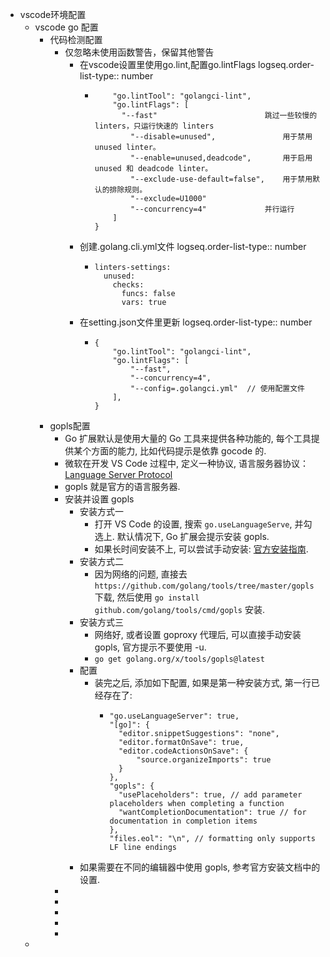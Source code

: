 - vscode环境配置
	- vscode go 配置
		- 代码检测配置
			- 仅忽略未使用函数警告，保留其他警告
				- 在vscode设置里使用go.lint,配置go.lintFlags
				  logseq.order-list-type:: number
					- ```{
					      "go.lintTool": "golangci-lint",
					      "go.lintFlags": [
					      	"--fast"						跳过一些较慢的 linters，只运行快速的 linters
					          "--disable=unused",				用于禁用 unused linter。
					          "--enable=unused,deadcode",		用于启用 unused 和 deadcode linter。
					          "--exclude-use-default=false",	用于禁用默认的排除规则。
					          "--exclude=U1000"	
					          "--concurrency=4"				并行运行
					      ]
					  }
					  ```
				- 创建.golang.cli.yml文件
				  logseq.order-list-type:: number
					- ```
					  linters-settings:
					    unused:
					      checks:
					        funcs: false
					        vars: true
					  ```
				- 在setting.json文件里更新
				  logseq.order-list-type:: number
					- ```
					  {
					      "go.lintTool": "golangci-lint",
					      "go.lintFlags": [
					          "--fast",
					          "--concurrency=4",
					          "--config=.golangci.yml"  // 使用配置文件
					      ],
					  }
					  ```
		- gopls配置
			- Go 扩展默认是使用大量的 Go 工具来提供各种功能的, 每个工具提供某个方面的能力, 比如代码提示是依靠 gocode 的.
			- 微软在开发 VS Code 过程中, 定义一种协议, 语言服务器协议：[Language Server Protocol](https://link.zhihu.com/?target=https%3A//microsoft.github.io/language-server-protocol/)
			- gopls 就是官方的语言服务器.
			- 安装并设置 gopls
				- 安装方式一
					- 打开 VS Code 的设置, 搜索 `go.useLanguageServe`, 并勾选上. 默认情况下, Go 扩展会提示安装 gopls.
					- 如果长时间安装不上, 可以尝试手动安装: [官方安装指南](https://link.zhihu.com/?target=https%3A//github.com/golang/tools/blob/master/gopls/doc/user.md).
				- 安装方式二
					- 因为网络的问题, 直接去 `https://github.com/golang/tools/tree/master/gopls` 下载, 然后使用 `go install github.com/golang/tools/cmd/gopls` 安装.
				- 安装方式三
					- 网络好, 或者设置 goproxy 代理后, 可以直接手动安装 gopls, 官方提示不要使用 -u.
					- `go get golang.org/x/tools/gopls@latest`
				- 配置
					- 装完之后, 添加如下配置, 如果是第一种安装方式, 第一行已经存在了:
						- ```
						  "go.useLanguageServer": true,
						  "[go]": {
						    "editor.snippetSuggestions": "none",
						    "editor.formatOnSave": true,
						    "editor.codeActionsOnSave": {
						        "source.organizeImports": true
						    }
						  },
						  "gopls": {
						    "usePlaceholders": true, // add parameter placeholders when completing a function
						    "wantCompletionDocumentation": true // for documentation in completion items
						  },
						  "files.eol": "\n", // formatting only supports LF line endings
						  ```
				- 如果需要在不同的编辑器中使用 gopls, 参考官方安装文档中的设置.
			- ​
			-
			-
			-
			-
	-